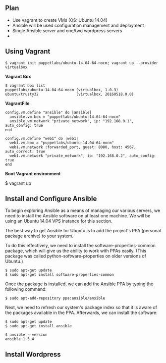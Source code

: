 ## Plan

* Use vagrant to create VMs (OS: Ubuntu 14.04)
* Ansible will be used configuration management and deployment
* Single Ansible server and one/two wordpress servers
*


## Using Vagrant

`$ vagrant init puppetlabs/ubuntu-14.04-64-nocm; vagrant up --provider virtualbox`


**Vagrant Box**

```
$ vagrant box list
puppetlabs/ubuntu-14.04-64-nocm (virtualbox, 1.0.3)
ubuntu/trusty32                 (virtualbox, 20160518.0.0)
```

**VagrantFile**

```
config.vm.define "ansible" do |ansible|
  ansible.vm.box = "puppetlabs/ubuntu-14.04-64-nocm"
  ansible.vm.network "private_network", ip: "192.168.0.1", auto_config: true
end

config.vm.define "web1" do |web1|
  web1.vm.box = "puppetlabs/ubuntu-14.04-64-nocm"
  web1.vm.network :forwarded_port, guest: 8080, host: 4567, auto_correct: true
  web1.vm.network "private_network", ip: "192.168.0.2", auto_config: true
end
```


**Boot Vagrant environment**

$ vagrant up

## Install and Configure Ansible

To begin exploring Ansible as a means of managing our various servers, we need to install the Ansible software on at least one machine. We will be using an Ubuntu 14.04 VPS instance for this section.

The best way to get Ansible for Ubuntu is to add the project's PPA (personal package archive) to your system.

To do this effectively, we need to install the software-properties-common package, which will give us the ability to work with PPAs easily. (This package was called python-software-properties on older versions of Ubuntu.)

```
$ sudo apt-get update
$ sudo apt-get install software-properties-common
```
Once the package is installed, we can add the Ansible PPA by typing the following command:


`$ sudo apt-add-repository ppa:ansible/ansible`

Next, we need to refresh our system's package index so that it is aware of the packages available in the PPA. Afterwards, we can install the software:

```
$ sudo apt-get update
$ sudo apt-get install ansible
```

```
$ ansible --version
ansible 1.5.4
```

## Install Wordpress
